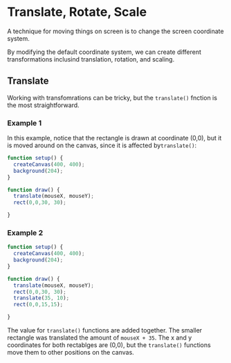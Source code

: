 # Translate, Rotate, Scale

A technique for moving things on screen is to change the screen coordinate system.

By modifying the default coordinate system, we can create different transformations inclusind translation, rotation, and scaling.

## Translate 

Working with transfomrations can be tricky, but the `translate()` fnction is the most straightforward.

### Example 1

In this example, notice that the rectangle is drawn at coordinate (0,0), but it is moved around on the canvas, since it is affected by`translate()`:

```javascript
function setup() {
  createCanvas(400, 400);
  background(204);
}

function draw() {
  translate(mouseX, mouseY);
  rect(0,0,30, 30);

}
```

### Example 2

```javascript
function setup() {
  createCanvas(400, 400);
  background(204);
}

function draw() {
  translate(mouseX, mouseY);
  rect(0,0,30, 30);
  translate(35, 10);
  rect(0,0,15,15);

}
```

The value for `translate()` functions are added together. The smaller rectangle was translated the amount of `mouseX + 35`. The x and y coordinates for both rectablges are (0,0), but the `translate()` functions move them to other positions on the canvas. 
